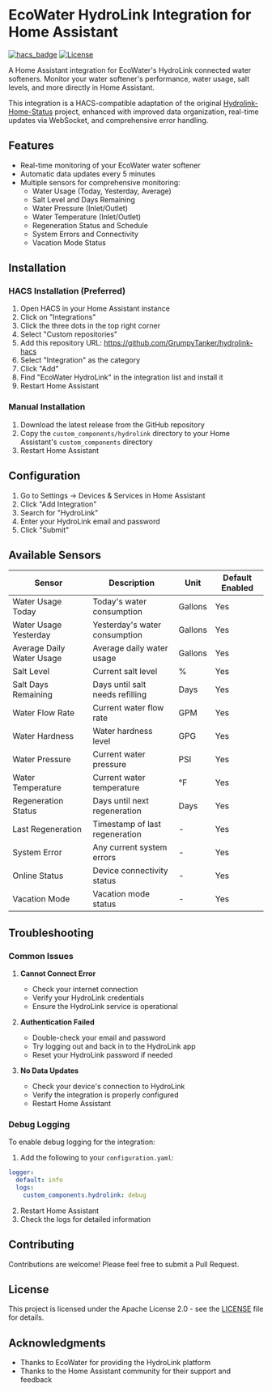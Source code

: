 # EcoWater HydroLink Integration for Home Assistant

[![hacs_badge](https://img.shields.io/badge/HACS-Custom-orange.svg)](https://github.com/custom-components/hacs)
[![License](https://img.shields.io/github/license/GrumpyTanker/hydrolink-hacs)](LICENSE)

A Home Assistant integration for EcoWater's HydroLink connected water softeners. Monitor your water softener's performance, water usage, salt levels, and more directly in Home Assistant.

This integration is a HACS-compatible adaptation of the original [Hydrolink-Home-Status](https://github.com/GrumpyTanker/Hydrolink-Home-Status) project, enhanced with improved data organization, real-time updates via WebSocket, and comprehensive error handling.

## Features

- Real-time monitoring of your EcoWater water softener
- Automatic data updates every 5 minutes
- Multiple sensors for comprehensive monitoring:
  - Water Usage (Today, Yesterday, Average)
  - Salt Level and Days Remaining
  - Water Pressure (Inlet/Outlet)
  - Water Temperature (Inlet/Outlet)
  - Regeneration Status and Schedule
  - System Errors and Connectivity
  - Vacation Mode Status

## Installation

### HACS Installation (Preferred)
1. Open HACS in your Home Assistant instance
2. Click on "Integrations"
3. Click the three dots in the top right corner
4. Select "Custom repositories"
5. Add this repository URL: https://github.com/GrumpyTanker/hydrolink-hacs
6. Select "Integration" as the category
7. Click "Add"
8. Find "EcoWater HydroLink" in the integration list and install it
9. Restart Home Assistant

### Manual Installation
1. Download the latest release from the GitHub repository
2. Copy the `custom_components/hydrolink` directory to your Home Assistant's `custom_components` directory
3. Restart Home Assistant

## Configuration

1. Go to Settings → Devices & Services in Home Assistant
2. Click "Add Integration"
3. Search for "HydroLink"
4. Enter your HydroLink email and password
5. Click "Submit"

## Available Sensors

| Sensor | Description | Unit | Default Enabled |
|--------|-------------|------|-----------------|
| Water Usage Today | Today's water consumption | Gallons | Yes |
| Water Usage Yesterday | Yesterday's water consumption | Gallons | Yes |
| Average Daily Water Usage | Average daily water usage | Gallons | Yes |
| Salt Level | Current salt level | % | Yes |
| Salt Days Remaining | Days until salt needs refilling | Days | Yes |
| Water Flow Rate | Current water flow rate | GPM | Yes |
| Water Hardness | Water hardness level | GPG | Yes |
| Water Pressure | Current water pressure | PSI | Yes |
| Water Temperature | Current water temperature | °F | Yes |
| Regeneration Status | Days until next regeneration | Days | Yes |
| Last Regeneration | Timestamp of last regeneration | - | Yes |
| System Error | Any current system errors | - | Yes |
| Online Status | Device connectivity status | - | Yes |
| Vacation Mode | Vacation mode status | - | Yes |

## Troubleshooting

### Common Issues

1. **Cannot Connect Error**
   - Check your internet connection
   - Verify your HydroLink credentials
   - Ensure the HydroLink service is operational

2. **Authentication Failed**
   - Double-check your email and password
   - Try logging out and back in to the HydroLink app
   - Reset your HydroLink password if needed

3. **No Data Updates**
   - Check your device's connection to HydroLink
   - Verify the integration is properly configured
   - Restart Home Assistant

### Debug Logging

To enable debug logging for the integration:

1. Add the following to your `configuration.yaml`:
```yaml
logger:
  default: info
  logs:
    custom_components.hydrolink: debug
```
2. Restart Home Assistant
3. Check the logs for detailed information

## Contributing

Contributions are welcome! Please feel free to submit a Pull Request.

## License

This project is licensed under the Apache License 2.0 - see the [LICENSE](LICENSE) file for details.

## Acknowledgments

- Thanks to EcoWater for providing the HydroLink platform
- Thanks to the Home Assistant community for their support and feedback
